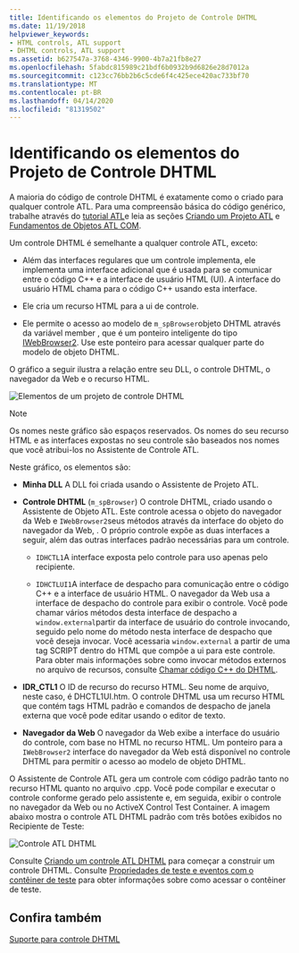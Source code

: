 ```yaml
---
title: Identificando os elementos do Projeto de Controle DHTML
ms.date: 11/19/2018
helpviewer_keywords:
- HTML controls, ATL support
- DHTML controls, ATL support
ms.assetid: b627547a-3768-4346-9900-4b7a21fb8e27
ms.openlocfilehash: 5fabdc815989c21bdf6b0932b9d6826e28d7012a
ms.sourcegitcommit: c123cc76bb2b6c5cde6f4c425ece420ac733bf70
ms.translationtype: MT
ms.contentlocale: pt-BR
ms.lasthandoff: 04/14/2020
ms.locfileid: "81319502"
---
```

# <a name="identifying-the-elements-of-the-dhtml-control-project"></a>Identificando os elementos do Projeto de Controle DHTML

A maioria do código de controle DHTML é exatamente como o criado para qualquer controle ATL. Para uma compreensão básica do código genérico, trabalhe através do [tutorial ATL](../atl/active-template-library-atl-tutorial.md)e leia as seções [Criando um Projeto ATL](../atl/reference/creating-an-atl-project.md) e [Fundamentos de Objetos ATL COM](../atl/fundamentals-of-atl-com-objects.md).

Um controle DHTML é semelhante a qualquer controle ATL, exceto:

- Além das interfaces regulares que um controle implementa, ele implementa uma interface adicional que é usada para se comunicar entre o código C++ e a interface de usuário HTML (UI). A interface do usuário HTML chama para o código C++ usando esta interface.

- Ele cria um recurso HTML para a ui de controle.

- Ele permite o acesso ao modelo de `m_spBrowser`objeto DHTML através da variável member , que é um ponteiro inteligente do tipo [IWebBrowser2](/previous-versions/windows/internet-explorer/ie-developer/platform-apis/aa752127\(v=vs.85\)). Use este ponteiro para acessar qualquer parte do modelo de objeto DHTML.

O gráfico a seguir ilustra a relação entre seu DLL, o controle DHTML, o navegador da Web e o recurso HTML.

![Elementos de um projeto de controle DHTML](../atl/media/vc52en1.gif "Elementos de um projeto de controle DHTML")

> [!NOTE]
> Os nomes neste gráfico são espaços reservados. Os nomes do seu recurso HTML e as interfaces expostas no seu controle são baseados nos nomes que você atribui-los no Assistente de Controle ATL.

Neste gráfico, os elementos são:

- **Minha DLL** A DLL foi criada usando o Assistente de Projeto ATL.

- **Controle DHTML** (`m_spBrowser`) O controle DHTML, criado usando o Assistente de Objeto ATL. Este controle acessa o objeto do navegador da Web e `IWebBrowser2`seus métodos através da interface do objeto do navegador da Web, . O próprio controle expõe as duas interfaces a seguir, além das outras interfaces padrão necessárias para um controle.

  - `IDHCTL1`A interface exposta pelo controle para uso apenas pelo recipiente.

  - `IDHCTLUI1`A interface de despacho para comunicação entre o código C++ e a interface de usuário HTML. O navegador da Web usa a interface de despacho do controle para exibir o controle. Você pode chamar vários métodos desta interface de despacho a `window.external`partir da interface de usuário do controle invocando, seguido pelo nome do método nesta interface de despacho que você deseja invocar. Você acessaria `window.external` a partir de uma tag SCRIPT dentro do HTML que compõe a ui para este controle. Para obter mais informações sobre como invocar métodos externos no arquivo de recursos, consulte [Chamar código C++ do DHTML](../atl/calling-cpp-code-from-dhtml.md).

- **IDR_CTL1** O ID de recurso do recurso HTML. Seu nome de arquivo, neste caso, é DHCTL1UI.htm. O controle DHTML usa um recurso HTML que contém tags HTML padrão e comandos de despacho de janela externa que você pode editar usando o editor de texto.

- **Navegador da Web** O navegador da Web exibe a interface do usuário do controle, com base no HTML no recurso HTML. Um ponteiro para a `IWebBrowser2` interface do navegador da Web está disponível no controle DHTML para permitir o acesso ao modelo de objeto DHTML.

O Assistente de Controle ATL gera um controle com código padrão tanto no recurso HTML quanto no arquivo .cpp. Você pode compilar e executar o controle conforme gerado pelo assistente e, em seguida, exibir o controle no navegador da Web ou no ActiveX Control Test Container. A imagem abaixo mostra o controle ATL DHTML padrão com três botões exibidos no Recipiente de Teste:

![Controle ATL DHTML](../atl/media/vc52en2.gif "Controle ATL DHTML")

Consulte [Criando um controle ATL DHTML](../atl/creating-an-atl-dhtml-control.md) para começar a construir um controle DHTML. Consulte [Propriedades de teste e eventos com o contêiner de teste](../mfc/testing-properties-and-events-with-test-container.md) para obter informações sobre como acessar o contêiner de teste.

## <a name="see-also"></a>Confira também

[Suporte para controle DHTML](../atl/atl-support-for-dhtml-controls.md)
